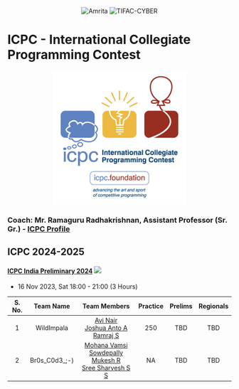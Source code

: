 <p align="center">
    <img src="https://amrita-tifac-cyber-blockchain.github.io/Amrita-TIFAC-Cyber-Blockchain/AVV_PNG.png" alt ="Amrita" width="300" />
    <img src="https://amrita-tifac-cyber-blockchain.github.io/Amrita-TIFAC-Cyber-Blockchain/TIFAC-CORE_in_Cyber_Security.png" alt ="TIFAC-CYBER" width="120" />
</p>
<h1>ICPC - International Collegiate Programming Contest</h1>
<p align="center">
    <img src="images/ICPC_Logo.png" alt ="ICPC" width="300" />
</p>

### Coach: Mr. Ramaguru Radhakrishnan, Assistant Professor (Sr. Gr.) - [ICPC Profile](https://icpc.global/ICPCID/JPS1ASBHGWC6)

## ICPC 2024-2025

#### [ICPC India Preliminary 2024]()  ![](https://img.shields.io/badge/-Participated-brightgreen)
-  16 Nov 2023, Sat 18:00 - 21:00 (3 Hours)

| S. No. | Team Name | Team Members | Practice  | Prelims | Regionals | 
|:------:|:---------:|:------------:|:--------:|:----------:|:-------:|
| 1 | WildImpala | [Avi Nair](https://icpc.global/ICPCID/VYWZFNBQ69SX) <br/> [Joshua Anto A]() <br/> [Ramraj S](https://icpc.global/ICPCID/5OEWCXMRIZVJ) | 250 | TBD | TBD |
| 2 | Br0s_C0d3_;-) | [Mohana Vamsi Sowdepally](https://icpc.global/ICPCID/X2GWUDTE3TVB) <br/> [Mukesh R](https://icpc.global/ICPCID/20IT96VKKNPE) <br/> [Sree Sharvesh S S](https://icpc.global/ICPCID/GO9AI1TEQ2PA)  | NA | TBD | TBD | 

